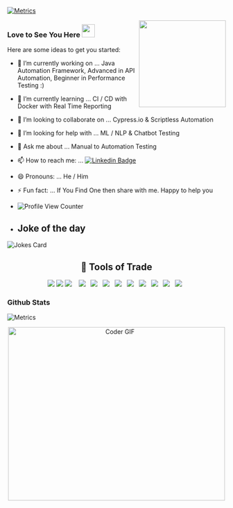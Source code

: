 [![Metrics](https://github.com/Mitesh411/Mitesh411/actions/workflows/blank.yml/badge.svg?branch=master)](https://github.com/Mitesh411/Mitesh411/actions/workflows/blank.yml)

<img align='right' src='https://media.giphy.com/media/bcKmIWkUMCjVm/giphy.gif' width='200"'>

### Love to See You Here  <img src="https://raw.githubusercontent.com/aemmadi/aemmadi/master/wave.gif" width="30px">


Here are some ideas to get you started:

- 🔭 I’m currently working on ...         Java Automation Framework, Advanced in API Automation, Beginner in Performance Testing :)

- 🌱 I’m currently learning ...           CI / CD with Docker with Real Time Reporting 

- 👯 I’m looking to collaborate on ...    Cypress.io &  Scriptless Automation 

- 🤔 I’m looking for help with ...        ML / NLP & Chatbot Testing

- 💬 Ask me about ...                     Manual to Automation Testing 

- 📫 How to reach me: ...                 [![Linkedin Badge](https://img.shields.io/badge/-MiteshDandade-blue?style=flat-square&logo=Linkedin&logoColor=white&link=https://www.linkedin.com/in/mitesh-dandade-1a62085b)](https://www.linkedin.com/in/mitesh-dandade-1a62085b)

- 😄 Pronouns: ...                        He / Him

- ⚡ Fun fact: ...                         If You Find One then share with me. Happy to help you 

- ![Profile View Counter](https://komarev.com/ghpvc/?username=Mitesh411)

- ## Joke of the day
![Jokes Card](https://readme-jokes.vercel.app/api)

<h2 align="center"> 🔭 Tools of Trade</h2>
<p align="center">
<img src="https://img.shields.io/badge/Selenium-43B02A?style=for-the-badge&logo=Selenium&logoColor=white"/>
<img src="https://img.shields.io/badge/Postman-FF6C37?style=for-the-badge&logo=Postman&logoColor=white"/>
  <img src="https://img.shields.io/badge/Java-ED8B00?style=for-the-badge&logo=java&logoColor=white" />&nbsp;&nbsp;&nbsp;
<img src="https://img.shields.io/badge/Git-F05032?style=for-the-badge&logo=git&logoColor=white"/>&nbsp;&nbsp;
<img src="https://img.shields.io/badge/Jenkins-D24939?style=for-the-badge&logo=Jenkins&logoColor=white"/>&nbsp;&nbsp;
 <img src="https://img.shields.io/badge/Microsoft_Azure-0089D6?style=for-the-badge&logo=microsoft-azure&logoColor=white" />&nbsp;&nbsp;
<img src="https://img.shields.io/badge/Docker-2CA5E0?style=for-the-badge&logo=docker&logoColor=white"/>&nbsp;&nbsp;
<img src="https://img.shields.io/badge/kubernetes-326ce5.svg?&style=for-the-badge&logo=kubernetes&logoColor=white"/>&nbsp;&nbsp;
<img src="https://img.shields.io/badge/Azure_DevOps-0078D7?style=for-the-badge&logo=azure-devops&logoColor=white"/>&nbsp;&nbsp;
<img src="https://img.shields.io/badge/Markdown-000000?style=for-the-badge&logo=markdown&logoColor=white"/>&nbsp;&nbsp;
<img src="https://img.shields.io/badge/Shell_Script-121011?style=for-the-badge&logo=gnu-bash&logoColor=white"/>&nbsp;&nbsp;
 <img src="https://img.shields.io/badge/Cloudflare-F38020?style=for-the-badge&logo=Cloudflare&logoColor=white"/>&nbsp;&nbsp;


### Github Stats

![Metrics](https://metrics.lecoq.io/Mitesh411?template=classic&languages=1&languages.limit=8&languages.sections=most-used&languages.colors=github&languages.threshold=0%25&languages.indepth=false&languages.analysis.timeout=15&languages.categories=markup%2C%20programming&languages.recent.categories=markup%2C%20programming&languages.recent.load=300&languages.recent.days=14&config.timezone=Asia%2FCalcutta)


<p  align="center"><img src="https://media.giphy.com/media/SWoSkN6DxTszqIKEqv/giphy.gif" alt="Coder GIF" width="500" height="400">


